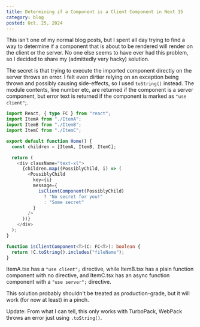 ```yaml
---
title: Determining if a Component is a Client Component in Next 15
category: blog
posted: Oct. 25, 2024
---
```

This isn't one of my normal blog posts, but I spent all day trying to find a way to determine if a component that is about to be rendered will render on the client or the server. No one else seems to have ever had this problem, so I decided to share my (admittedly very hacky) solution.

The secret is that trying to execute the imported component directly on the server throws an error. I felt even dirtier relying on an exception being thrown and possibly causing side-effects, so I used `toString()` instead. The module contents, line number etc, are returned if the component is a server component, but error text is returned if the component is marked as `"use client"`;.

```typescript
import React, { type FC } from "react";
import ItemA from "./ItemA";
import ItemB from "./ItemB";
import ItemC from "./ItemC";

export default function Home() {
  const children = [ItemA, ItemB, ItemC];

  return (
    <div className="text-xl">
      {children.map((PossiblyChild, i) => (
        <PossiblyChild
          key={i}
          message={
            isClientComponent(PossiblyChild)
              ? "No secret for you!"
              : "Some secret"
          }
        />
      ))}
    </div>
  );
}

function isClientComponent<T>(C: FC<T>): boolean {
  return !C.toString().includes("fileName");
}
```

ItemA.tsx has a `"use client";` directive, while ItemB.tsx has a plain function component with no directive, and ItemC.tsx has an async function component with a `"use server";` directive.

This solution probably shouldn't be treated as production-grade, but it will work (for now at least) in a pinch.

Update: From what I can tell, this only works with TurboPack, WebPack throws an error just using `.toString()`.
